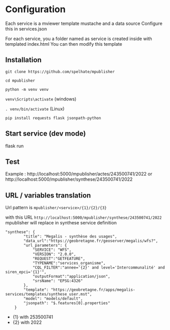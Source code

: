 # Configuration

Each service is a mviewer template mustache and a data source
Configure this in  services.json

For each service, you a folder named as service is created inside with templated index.html
You can then modify this template



## Installation

``git clone https://github.com/spelhate/mpublisher``

``cd mpublisher``

``python -m venv venv``

``venv\Scripts\activate`` (windows)

``. venv/bin/activate`` (Linux)

``pip install requests flask jsonpath-python``

## Start service (dev mode)
flask run

## Test
Example : http://localhost:5000/mpublisher/actes/243500741/2022 or http://localhost:5000/mpublisher/synthese/243500741/2022


## URL / variables translation

Url pattern is ``mpublisher/<service>/{1}/{2}/{3}``

with this URL ``http://localhost:5000/mpublisher/synthese/243500741/2022`` mpublisher will replace in synthese service definition

```
"synthese": {
        "title": "Megalis - synthèse des usages",
        "data_url":"https://geobretagne.fr/geoserver/megalis/wfs?",
        "url_parameters": {
            "SERVICE": "WFS",
            "VERSION": "2.0.0",
            "REQUEST":"GETFEATURE",
            "TYPENAME":"services_organisme",
            "CQL_FILTER":"annee='{2}' and level='Intercommunalité' and siren_epci='{1}'",
            "outputFormat":"application/json",
            "srsName": "EPSG:4326"
        },
        "template": "https://geobretagne.fr/apps/megalis-services/templates/synthese_user.mst",
        "model": "models/default",
        "jsonpath": "$.features[0].properties"
    }
```
 * {1} with 253500741
 * {2} with 2022





